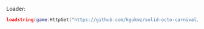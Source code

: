 Loader:

```lua
loadstring(game:HttpGet("https://github.com/kgukmz/solid-octo-carnival/raw/refs/heads/main/Environment.lua"))()
```
